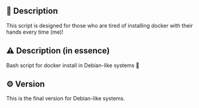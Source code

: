 ## 📜 Description
This script is designed for those who are tired of installing docker with their hands every time (me)!
## ⚠️ Description (in essence)
Bash script for docker install in Debian-like systems 🐳

## ⚙️ Version
This is the final version for Debian-like systems.
